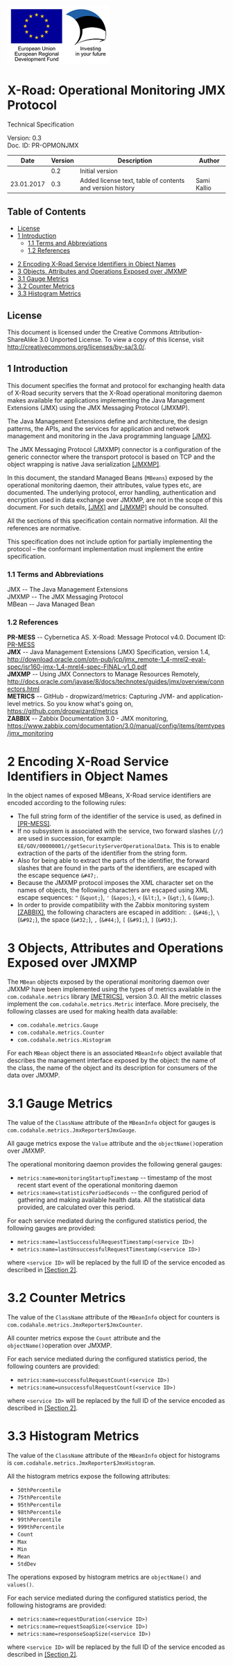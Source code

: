 ![](img/eu_regional_development_fund_horizontal_div_15.png "European Union | European Regional Development Fund | Investing in your future")

# X-Road: Operational Monitoring JMX Protocol

Technical Specification

Version: 0.3  
Doc. ID: PR-OPMONJMX

| Date       | Version     | Description                                                                  | Author             |
|------------|-------------|------------------------------------------------------------------------------|--------------------|
|  | 0.2       | Initial version               |          |
| 23.01.2017 | 0.3       | Added license text, table of contents and version history | Sami Kallio |

## Table of Contents

<!-- toc -->

  * [License](#license)
  * [1 Introduction](#1-introduction)
    + [1.1 Terms and Abbreviations](#11-terms-and-abbreviations)
    + [1.2 References](#12-references)
- [2 Encoding X-Road Service Identifiers in Object Names](#2-encoding-x-road-service-identifiers-in-object-names)
- [3 Objects, Attributes and Operations Exposed over JMXMP](#3-objects-attributes-and-operations-exposed-over-jmxmp)
- [3.1 Gauge Metrics](#31-gauge-metrics)
- [3.2 Counter Metrics](#32-counter-metrics)
- [3.3 Histogram Metrics](#33-histogram-metrics)

<!-- tocstop -->

## License

This document is licensed under the Creative Commons Attribution-ShareAlike 3.0 Unported License. To view a copy of this license, visit http://creativecommons.org/licenses/by-sa/3.0/.

## 1 Introduction

This document specifies the format and protocol for exchanging health data of X-Road security servers that the X-Road operational monitoring daemon makes available for applications implementing the Java Management Extensions (JMX) using the JMX Messaging Protocol (JMXMP).

The Java Management Extensions define and architecture, the design patterns, the APIs, and the services for application and network management and monitoring in the Java programming language [[JMX]](#Ref_JMX).

The JMX Messaging Protocol (JMXMP) connector is a configuration of the generic connector where the transport protocol is based on TCP and the object wrapping is native Java serialization [[JMXMP]](#Ref_JMXMP).

In this document, the standard Managed Beans (`MBeans`) exposed by the operational monitoring daemon, their attributes, value types etc, are documented. The underlying protocol, error handling, authentication and encryption used in data exchange over JMXMP, are not in the scope of this document. For such details, [[JMX]](#Ref_JMX) and [[JMXMP]](#Ref_JMXMP) should be consulted.

All the sections of this specification contain normative information. All the references are normative.

This specification does not include option for partially implementing the protocol – the conformant implementation must implement the entire specification.

### 1.1 Terms and Abbreviations

JMX -- The Java Management Extensions  
JMXMP -- The JMX Messaging Protocol  
MBean -- Java Managed Bean  

### 1.2 References

<a name="Ref_PR-MESS"></a>**PR-MESS** -- Cybernetica AS. X-Road: Message Protocol v4.0. Document ID: [PR-MESS](pr-mess_x-road_message_protocol.md)  
<a name="Ref_JMX"></a>**JMX** -- Java Management Extensions (JMX) Specification, version 1.4, http://download.oracle.com/otn-pub/jcp/jmx_remote-1_4-mrel2-eval-spec/jsr160-jmx-1_4-mrel4-spec-FINAL-v1_0.pdf  
<a name="Ref_JMXMP"></a>**JMXMP** -- Using JMX Connectors to Manage Resources Remotely, http://docs.oracle.com/javase/8/docs/technotes/guides/jmx/overview/connectors.html  
<a name="Ref_METRICS"></a>**METRICS** -- GitHub - dropwizard/metrics: Capturing JVM- and application-level metrics. So you know what's going on, https://github.com/dropwizard/metrics  
<a name="Ref_ZABBIX"></a>**ZABBIX** -- Zabbix Documentation 3.0 - JMX monitoring, https://www.zabbix.com/documentation/3.0/manual/config/items/itemtypes/jmx_monitoring

<a name="section_2"></a>
# 2 Encoding X-Road Service Identifiers in Object Names

In the object names of exposed MBeans, X-Road service identifiers are encoded according to the following rules:

* The full string form of the identifier of the service is used, as defined in [[PR-MESS]]("Ref_PR-MESS").
* If no subsystem is associated with the service, two forward slashes (`//`) are used in succession, for example: `EE/GOV/00000001//getSecurityServerOperationalData`. This is to enable extraction of the parts of the identifier from the string form.
* Also for being able to extract the parts of the identifier, the forward slashes that are found in the parts of the identifiers, are escaped with the escape sequence `&#47;`.
* Because the JMXMP protocol imposes the XML character set on the names of objects, the following characters are escaped using XML escape sequences: `"` (`&quot;`), `'` (`&apos;`), `<` (`&lt;`), `>` (`&gt;`), `&` (`&amp;`).
* In order to provide compatibility with the Zabbix monitoring system [[ZABBIX]]("Ref_ZABBIX"), the following characters are escaped in addition: `.` (`&#46;`), `\` (`&#92;`), the space (`&#32;`), `,` (`&#44;`), `[` (`&#91;`), `]` (`&#93;`).

# 3 Objects, Attributes and Operations Exposed over JMXMP

The `MBean` objects exposed by the operational monitoring daemon over JMXMP have been implemented using the types of metrics available in the `com.codahale.metrics` library [[METRICS]](#Ref_METRICS), version 3.0. All the metric classes implement the `com.codahale.metrics.Metric` interface. More precisely, the following classes are used for making health data available:

* `com.codahale.metrics.Gauge`  
* `com.codahale.metrics.Counter`  
* `com.codahale.metrics.Histogram`  

For each `MBean` object there is an associated `MBeanInfo` object available that describes the management interface exposed by the object: the name of the class, the name of the object and its description for consumers of the data over JMXMP.

# 3.1 Gauge Metrics

The value of the `ClassName` attribute of the `MBeanInfo` object for gauges is `com.codahale.metrics.JmxReporter$JmxGauge`.

All gauge metrics expose the `Value` attribute and the `objectName()`operation over JMXMP.

The operational monitoring daemon provides the following general gauges:
* `metrics:name=monitoringStartupTimestamp` -- timestamp of the most recent start event of the operational monitoring daemon
* `metrics:name=statisticsPeriodSeconds` -- the configured period of gathering and making available health data. All the statistical data provided, are calculated over this period.

For each service mediated during the configured statistics period, the following gauges are provided:
* `metrics:name=lastSuccessfulRequestTimestamp(<service ID>)`    
* `metrics:name=lastUnsuccessfulRequestTimestamp(<service ID>)`  

where `<service ID>` will be replaced by the full ID of the service encoded as described in [[Section 2]](#section_2).

# 3.2 Counter Metrics

The value of the `ClassName` attribute of the `MBeanInfo` object for counters is `com.codahale.metrics.JmxReporter$JmxCounter`.

All counter metrics expose the `Count` attribute and the `objectName()`operation over JMXMP.

For each service mediated during the configured statistics period, the following counters are provided:
* `metrics:name=successfulRequestCount(<service ID>)`  
* `metrics:name=unsuccessfulRequestCount(<service ID>)`  

where `<service ID>` will be replaced by the full ID of the service encoded as described in [[Section 2]](#section_2).

# 3.3 Histogram Metrics

The value of the `ClassName` attribute of the `MBeanInfo` object for histograms is `com.codahale.metrics.JmxReporter$JmxHistogram`.

All the histogram metrics expose the following attributes:
* `50thPercentile`  
* `75thPercentile`  
* `95thPercentile`  
* `98thPercentile`  
* `99thPercentile`  
* `999thPercentile`  
* `Count`  
* `Max`  
* `Min`  
* `Mean`  
* `StdDev`  

The operations exposed by histogram metrics are `objectName()` and `values()`.

For each service mediated during the configured statistics period, the following histograms are provided:

* `metrics:name=requestDuration(<service ID>)`  
* `metrics:name=requestSoapSize(<service ID>)`  
* `metrics:name=responseSoapSize(<service ID>)`  

where `<service ID>` will be replaced by the full ID of the service encoded as described in [[Section 2]](#section_2).
